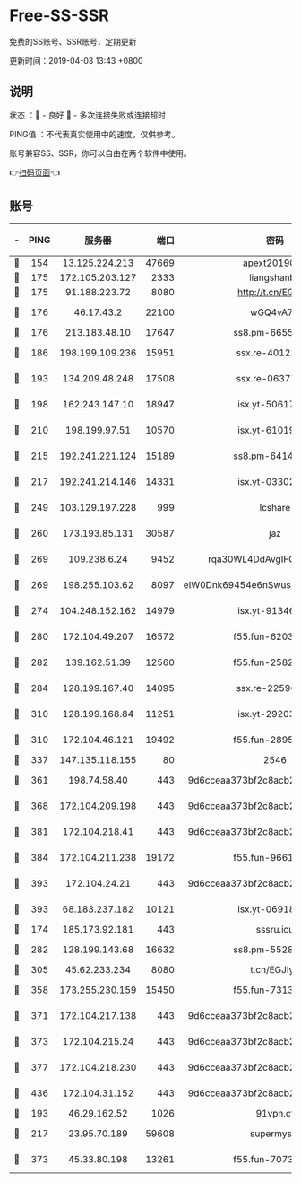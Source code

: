 # Free-SS-SSR

免费的SS账号、SSR账号，定期更新

更新时间：2019-04-03 13:43 +0800

## 说明

状态     ：🙂 - 良好 🙁 - 多次连接失败或连接超时

PING值   ：不代表真实使用中的速度，仅供参考。

账号兼容SS、SSR，你可以自由在两个软件中使用。

👉[扫码页面](https://liesauer.github.io/Free-SS-SSR/)👈

## 账号

|-|PING|服务器|端口|密码|加密方式|区域|
|:----:|:----:|:-----:|-----:|:----:|:----:|:----:|
|🙂|154|13.125.224.213|47669|apext2019001|chacha20|KR|
|🙂|175|172.105.203.127|2333|liangshanbo|chacha20|JP|
|🙂|175|91.188.223.72|8080|http://t.cn/EGJIyrl|rc4-md5|RU|
|🙂|176|46.17.43.2|22100|wGQ4vA7D|aes-256-gcm|RU|
|🙂|176|213.183.48.10|17647|ss8.pm-66557674|rc4-md5|RU|
|🙂|186|198.199.109.236|15951|ssx.re-40122828|aes-256-cfb|US|
|🙂|193|134.209.48.248|17508|ssx.re-06377061|aes-256-cfb|US|
|🙂|198|162.243.147.10|18947|isx.yt-50617659|aes-256-cfb|US|
|🙂|210|198.199.97.51|10570|isx.yt-61019132|aes-256-cfb|US|
|🙂|215|192.241.221.124|15189|ss8.pm-64148140|aes-256-cfb|US|
|🙂|217|192.241.214.146|14331|isx.yt-03302114|aes-256-cfb|US|
|🙂|249|103.129.197.228|999|lcshare|aes-256-cfb|US|
|🙂|260|173.193.85.131|30587|jaz|aes-256-cfb|US|
|🙂|269|109.238.6.24|9452|rqa30WL4DdAvgIFG6Fs3znzTa|aes-256-cfb|FR|
|🙂|269|198.255.103.62|8097|eIW0Dnk69454e6nSwuspv9DmS201tQ0D|aes-256-cfb|US|
|🙂|274|104.248.152.162|14979|isx.yt-91346300|aes-256-cfb|SG|
|🙂|280|172.104.49.207|16572|f55.fun-62039376|aes-256-cfb|SG|
|🙂|282|139.162.51.39|12560|f55.fun-25829930|aes-256-cfb|SG|
|🙂|284|128.199.167.40|14095|ssx.re-22596370|aes-256-cfb|SG|
|🙂|310|128.199.168.84|11251|isx.yt-29203965|aes-256-cfb|SG|
|🙂|310|172.104.46.121|19492|f55.fun-28953423|aes-256-cfb|SG|
|🙂|337|147.135.118.155|80|2546|chacha20|US|
|🙂|361|198.74.58.40|443|9d6cceaa373bf2c8acb22e60b6a58be6|aes-256-cfb|US|
|🙂|368|172.104.209.198|443|9d6cceaa373bf2c8acb22e60b6a58be6|aes-256-cfb|US|
|🙂|381|172.104.218.41|443|9d6cceaa373bf2c8acb22e60b6a58be6|aes-256-cfb|US|
|🙂|384|172.104.211.238|19172|f55.fun-96617780|aes-256-cfb|US|
|🙂|393|172.104.24.21|443|9d6cceaa373bf2c8acb22e60b6a58be6|aes-256-cfb|US|
|🙂|393|68.183.237.182|10121|isx.yt-06918011|aes-256-cfb|SG|
|🙂|174|185.173.92.181|443|sssru.icu|rc4-md5|RU|
|🙂|282|128.199.143.68|16632|ss8.pm-55286223|aes-256-cfb|SG|
|🙂|305|45.62.233.234|8080|t.cn/EGJIyrl|rc4-md5|CA|
|🙂|358|173.255.230.159|15450|f55.fun-73133420|aes-256-cfb|US|
|🙂|371|172.104.217.138|443|9d6cceaa373bf2c8acb22e60b6a58be6|aes-256-cfb|US|
|🙂|373|172.104.215.24|443|9d6cceaa373bf2c8acb22e60b6a58be6|aes-256-cfb|US|
|🙂|377|172.104.218.230|443|9d6cceaa373bf2c8acb22e60b6a58be6|aes-256-cfb|US|
|🙂|436|172.104.31.152|443|9d6cceaa373bf2c8acb22e60b6a58be6|aes-256-cfb|US|
|🙁|193|46.29.162.52|1026|91vpn.cf|rc4-md5|RU|
|🙁|217|23.95.70.189|59608|supermyssr|chacha20-ietf|US|
|🙁|373|45.33.80.198|13261|f55.fun-70732084|aes-256-cfb|US|
